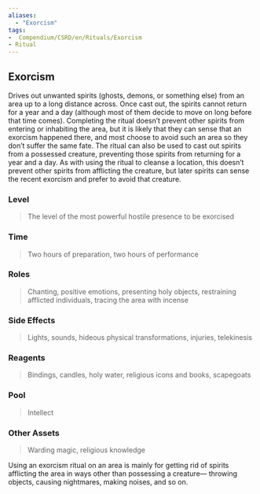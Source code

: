 ```yaml
---
aliases:
  - "Exorcism"
tags:
-  Compendium/CSRD/en/Rituals/Exorcism
- Ritual
---
```

## Exorcism
Drives out unwanted spirits (ghosts, demons, or something else) from an area up to a long distance across. Once cast out, the spirits cannot return for a year and a day (although most of them decide to move on long before that time comes). Completing the ritual doesn’t prevent other spirits from entering or inhabiting the area, but it is likely that they can sense that an exorcism happened there, and most choose to avoid such an area so they don’t suffer the same fate. The ritual can also be used to cast out spirits from a possessed creature, preventing those spirits from returning for a year and a day. As with using the ritual to cleanse a location, this doesn’t prevent other spirits from afflicting the creature, but later spirits can sense the recent exorcism and prefer to avoid that creature.
### Level 
>The level of the most powerful hostile presence to be exorcised 
### Time 
>Two hours of preparation, two hours of performance 
### Roles 
>Chanting, positive emotions, presenting holy objects, restraining afflicted individuals, tracing the area with incense 
### Side Effects 
>Lights, sounds, hideous physical transformations, injuries, telekinesis 
### Reagents 
>Bindings, candles, holy water, religious icons and books, scapegoats 
### Pool 
>Intellect 
### Other Assets 
>Warding magic, religious knowledge 

Using an exorcism ritual on an area is mainly for getting rid of spirits afflicting the area in ways other than possessing a creature— throwing objects, causing nightmares, making noises, and so on.



